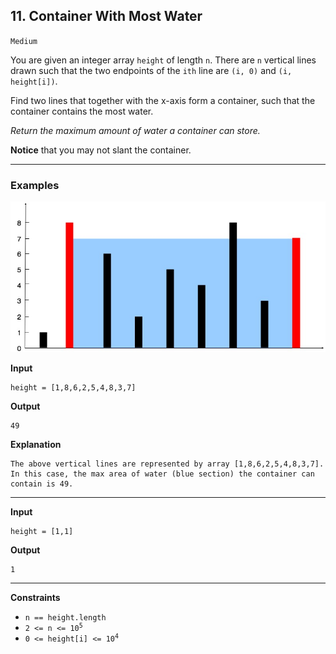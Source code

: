 ## 11. Container With Most Water

`Medium`

You are given an integer array `height` of length `n`. There are `n` vertical lines drawn such that the two endpoints of the `ith` line are `(i, 0)` and `(i, height[i])`.

Find two lines that together with the x-axis form a container, such that the container contains the most water.

*Return the maximum amount of water a container can store.*

**Notice** that you may not slant the container.

---

### Examples

![](question_11.jpg)

**Input**
```
height = [1,8,6,2,5,4,8,3,7]
```

**Output**
```
49
```

**Explanation**
```
The above vertical lines are represented by array [1,8,6,2,5,4,8,3,7]. In this case, the max area of water (blue section) the container can contain is 49.
```

---

**Input**
```
height = [1,1]
```

**Output**
```
1
```

---

**Constraints**
* `n == height.length`
* <code>2 <= n <= 10<sup>5</sup></code>
* <code>0 <= height[i] <= 10<sup>4</sup></code>
